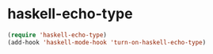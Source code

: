 haskell-echo-type
=================
```el
(require 'haskell-echo-type)
(add-hook 'haskell-mode-hook 'turn-on-haskell-echo-type)
```
